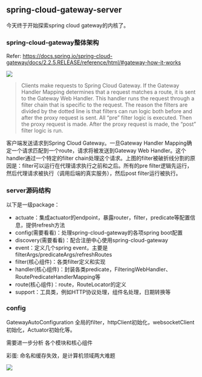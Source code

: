 ## spring-cloud-gateway-server

今天终于开始探索spring cloud gateway的内核了。

### spring-cloud-gateway整体架构

Refer: https://docs.spring.io/spring-cloud-gateway/docs/2.2.5.RELEASE/reference/html/#gateway-how-it-works

![](https://docs.spring.io/spring-cloud-gateway/docs/2.2.5.RELEASE/reference/html/images/spring_cloud_gateway_diagram.png)

> Clients make requests to Spring Cloud Gateway. If the Gateway Handler Mapping determines that a request matches a route, it is sent to the Gateway Web Handler. This handler runs the request through a filter chain that is specific to the request. The reason the filters are divided by the dotted line is that filters can run logic both before and after the proxy request is sent. All “pre” filter logic is executed. Then the proxy request is made. After the proxy request is made, the “post” filter logic is run.

客户端发送请求到Spring Cloud Gateway。一旦Gateway Handler Mapping确定一个请求匹配到一个route，请求将被发送到Gateway Web Handler。这个handler通过一个特定的filter chain处理这个请求。上图的filter被破折线分割的原因是：filter可以运行在代理请求执行之前和之后。所有的pre filter逻辑先运行，然后代理请求被执行（调用后端的真实服务），然后post filter运行被执行。

### server源码结构

以下是一级package：

- actuate：集成actuator的endpoint，暴露router，filter，predicate等配置信息，提供refresh方法
- config(需要看看)：处理spring-cloud-gateway的各项spring boot配置
- discovery(需要看看)：配合注册中心使用spring-cloud-gateway
- event：定义几个spring event，主要是filterArgs/predicateArgs/refreshRoutes
- filter(核心组件)：各类filter定义和实现
- handler(核心组件)：封装各类predicate，FilteringWebHandler、RoutePredicateHandlerMapping等
- route(核心组件)：route，RouteLocator的定义
- support：工具类，例如HTTP协议处理，组件名处理，日期转换等


### config

GatewayAutoConfiguration 全局的filter，httpClient初始化，websocketClient初始化，Actuator初始化等。

需要进一步分析 各个模块和核心组件

彩蛋: 命名和缓存失效，是计算机领域两大难题

![](https://uploader.shimo.im/f/h5LxBmntxyUp25B7.png!thumbnail)
